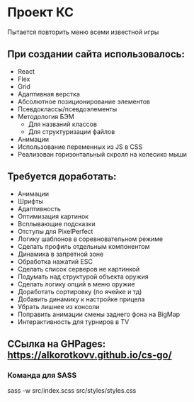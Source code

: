 # Проект КС
Пытается повторить меню всеми известной игры
## При создании сайта использовалось:
- React
- Flex
- Grid
- Адаптивная верстка
- Абсолютное позиционирование элементов
- Псевдоклассы/псевдоэлементы
- Методология БЭМ
  - Для названий классов
  - Для структуризации файлов
- Анимации
- Использование переменных из JS в CSS
- Реализован горизонтальный скролл на колесико мыши

## Требуется доработать:
- Анимации
- Шрифты
- Адаптивность
- Оптимизация картинок
- Всплывающие подсказки
- Отступы для PixelPerfect
- Логику шаблонов в соревновательном режиме
- Сделать профиль отдельным компонентом
- Динамика в запретной зоне
- Обработка нажатий ESC
- Сделать список серверов не картинкой
- Подумать над структурой объекта оружия
- Сделать логику опций в меню оружие
- Доработать сортировку (по ячейке и тд)
- Добавить динамику к настройке прицела
- Убрать лишнее из консоли
- Поправить анимации смены заднего фона на BigMap
- Интерактивность для турниров в TV

## ССылка на GHPages: https://alkorotkovv.github.io/cs-go/

### Команда для SASS
sass -w src/index.scss src/styles/styles.css